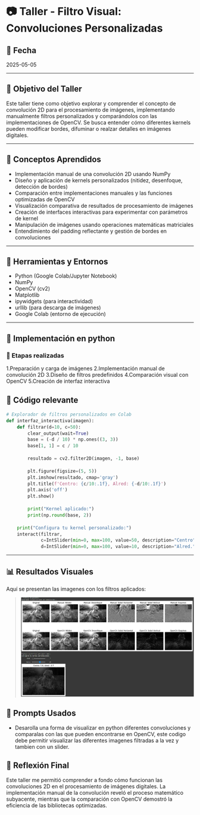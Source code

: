 # 📷 Taller - Filtro Visual: Convoluciones Personalizadas

## 📅 Fecha

2025-05-05

---
## 🎯 Objetivo del Taller

Este taller tiene como objetivo explorar y comprender el concepto de convolución 2D para el procesamiento de imágenes, implementando manualmente filtros personalizados y comparándolos con las implementaciones de OpenCV. Se busca entender cómo diferentes kernels pueden modificar bordes, difuminar o realzar detalles en imágenes digitales.

---
## 🧠 Conceptos Aprendidos

- Implementación manual de una convolución 2D usando NumPy
- Diseño y aplicación de kernels personalizados (nitidez, desenfoque, detección de bordes)
- Comparación entre implementaciones manuales y las funciones optimizadas de OpenCV
- Visualización comparativa de resultados de procesamiento de imágenes
- Creación de interfaces interactivas para experimentar con parámetros de kernel
- Manipulación de imágenes usando operaciones matemáticas matriciales
- Entendimiento del padding reflectante y gestión de bordes en convoluciones

---
## 🔧 Herramientas y Entornos

- Python (Google Colab/Jupyter Notebook)
- NumPy
- OpenCV (cv2)
- Matplotlib
- ipywidgets (para interactividad)
- urllib (para descarga de imágenes)
- Google Colab (entorno de ejecución)

---
## 🧪 Implementación en python

### 🔹 Etapas realizadas

1.Preparación y carga de imágenes
2.Implementación manual de convolución 2D
3.Diseño de filtros predefinidos
4.Comparación visual con OpenCV
5.Creación de interfaz interactiva

## 🔹 Código relevante

```python
# Explorador de filtros personalizados en Colab
def interfaz_interactiva(imagen):
    def filtrar(d=10, c=50):
        clear_output(wait=True)
        base = (-d / 10) * np.ones((3, 3))
        base[1, 1] = c / 10

        resultado = cv2.filter2D(imagen, -1, base)

        plt.figure(figsize=(5, 5))
        plt.imshow(resultado, cmap='gray')
        plt.title(f'Centro: {c/10:.1f}, Alred: {-d/10:.1f}')
        plt.axis('off')
        plt.show()

        print("Kernel aplicado:")
        print(np.round(base, 2))

    print("Configura tu kernel personalizado:")
    interact(filtrar,
             c=IntSlider(min=0, max=100, value=50, description="Centro"),
             d=IntSlider(min=0, max=100, value=10, description="Alred."))
```
---
## 📊 Resultados Visuales

Aquí se presentan las imagenes con los filtros aplicados:
> ![Muestra del funcionamiento en Python](https://github.com/Jul1014/Compuvisual-General/blob/master/2025-05-05_Taller11_Filtro_Visual/Python/ImagenFiltroVisual.png)

## 🧩 Prompts Usados

- Desarolla una forma de visualizar en python diferentes convoluciones y comparalas con las que pueden encontrarse en OpenCV, este codigo debe permitir visualizar las diferentes imagenes filtradas a la vez y tambien con un slider.

## 💬 Reflexión Final

Este taller me permitió comprender a fondo cómo funcionan las convoluciones 2D en el procesamiento de imágenes digitales. La implementación manual de la convolución reveló el proceso matemático subyacente, mientras que la comparación con OpenCV demostró la eficiencia de las bibliotecas optimizadas.


